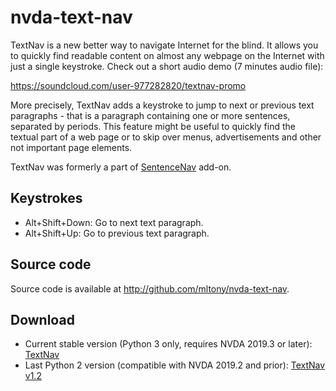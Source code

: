 # nvda-text-nav

TextNav is  a new better way to navigate Internet for the blind. It allows you to quickly find readable content on almost any webpage on the Internet with just a single keystroke. Check out a short audio demo (7 minutes audio file):

https://soundcloud.com/user-977282820/textnav-promo

More precisely, TextNav adds a keystroke to jump to next or previous text paragraphs - that is a paragraph containing one or more sentences, separated by periods. 
This feature might be useful to quickly find the textual part of a web page or to skip over menus, advertisements and other not important page elements.

TextNav was formerly a part of [SentenceNav](https://github.com/mltony/nvda-sentence-nav/) add-on.
## Keystrokes
* Alt+Shift+Down: Go to next text paragraph.
* Alt+Shift+Up: Go to previous text paragraph.

## Source code
Source code is available at <http://github.com/mltony/nvda-text-nav>.

## Download
* Current stable version (Python 3 only, requires NVDA 2019.3 or later): [TextNav](https://github.com/mltony/nvda-text-nav/releases/latest/download/textnav.nvda-addon)
* Last Python 2 version (compatible with NVDA 2019.2 and prior): [TextNav v1.2](https://github.com/mltony/nvda-text-nav/releases/download/v1.2/textnav-1.2.nvda-addon)

